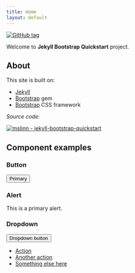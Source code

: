 ```yaml
---
title: Home
layout: default
---
```


[![GitHub
tag](https://img.shields.io/github/tag/mslinn/jekyll-bootstrap-quickstart?include_prereleases=&sort=semver)](https://github.com/mslinn/jekyll-bootstrap-quickstart/releases/)

Welcome to **Jekyll Bootstrap Quickstart** project.


## About

This site is built on:

- [Jekyll](https://jekyllrb.com)
- [Bootstrap](https://rubygems.org/gems/bootstrap) gem
- [Bootstrap](https://getbootstrap.com/) CSS framework

_Source code:_

[![mslinn -
jekyll-bootstrap-quickstart](https://img.shields.io/static/v1?label=mslinn&message=jekyll-bootstrap-quickstart&color=blue&logo=github)](https://github.com/mslinn/jekyll-bootstrap-quickstart)


## Component examples

### Button

<button type="button" class="btn btn-primary">Primary</button>

### Alert

<div class="alert alert-primary" role="alert">
    This is a primary alert.
</div>

### Dropdown

<div class="dropdown">
    <button class="btn btn-secondary dropdown-toggle" type="button" id="dropdownMenuButton1"
        data-bs-toggle="dropdown" aria-expanded="false">
        Dropdown button
    </button>
    <ul class="dropdown-menu" aria-labelledby="dropdownMenuButton1">
        <li><a class="dropdown-item" href="#">Action</a></li>
        <li><a class="dropdown-item" href="#">Another action</a></li>
        <li><a class="dropdown-item" href="#">Something else here</a></li>
    </ul>
</div>
